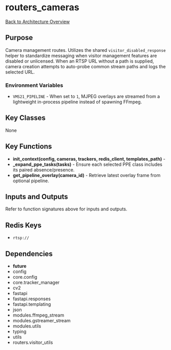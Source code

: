 # routers_cameras
[Back to Architecture Overview](../README.md)

## Purpose
Camera management routes. Utilizes the shared
`visitor_disabled_response` helper to standardize messaging when visitor
management features are disabled or unlicensed.
When an RTSP URL without a path is supplied, camera creation attempts
to auto-probe common stream paths and logs the selected URL.

### Environment Variables

- `VMS21_PIPELINE` - When set to `1`, MJPEG overlays are streamed from a
  lightweight in-process pipeline instead of spawning FFmpeg.

## Key Classes
None

## Key Functions
- **init_context(config, cameras, trackers, redis_client, templates_path)** -
- **_expand_ppe_tasks(tasks)** - Ensure each selected PPE class includes its paired absence/presence.
- **get_pipeline_overlay(camera_id)** - Retrieve latest overlay frame from optional pipeline.

## Inputs and Outputs
Refer to function signatures above for inputs and outputs.

## Redis Keys
- `rtsp://`

## Dependencies
- __future__
- config
- core.config
- core.tracker_manager
- cv2
- fastapi
- fastapi.responses
- fastapi.templating
- json
- modules.ffmpeg_stream
- modules.gstreamer_stream
- modules.utils
- typing
- utils
- routers.visitor_utils
